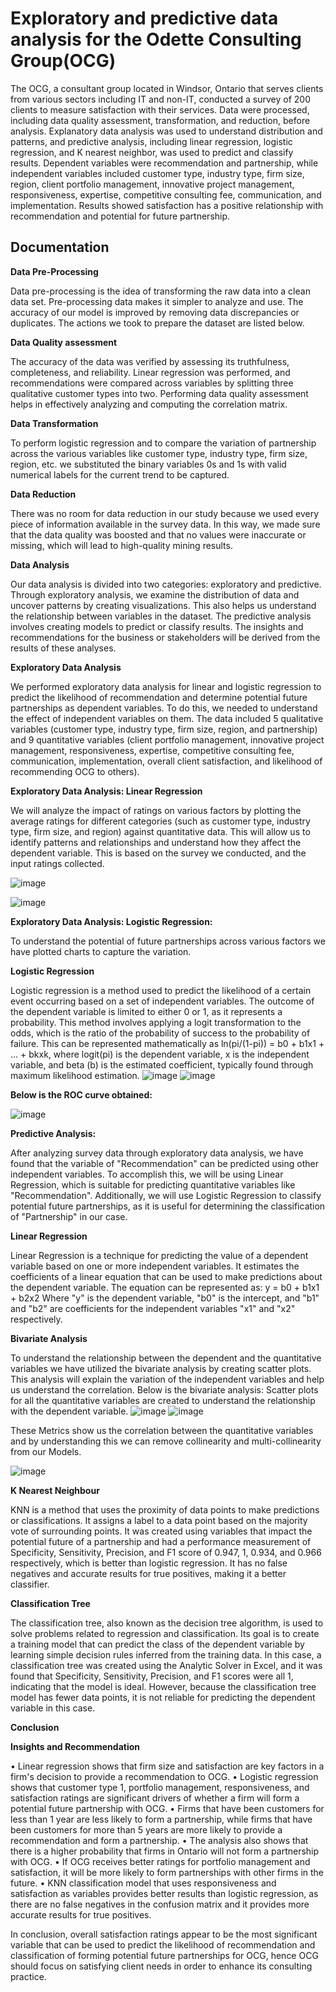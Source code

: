 # Exploratory and predictive data analysis for the Odette Consulting Group(OCG)

The OCG, a consultant group located in Windsor, Ontario that serves clients from various sectors including IT and non-IT, conducted a survey of 200 clients to measure satisfaction with their services. Data were processed, including data quality assessment, transformation, and reduction, before analysis. Explanatory data analysis was used to understand distribution and patterns, and predictive analysis, including linear regression, logistic regression, and K nearest neighbor, was used to predict and classify results. Dependent variables were recommendation and partnership, while independent variables included customer type, industry type, firm size, region, client portfolio management, innovative project management, responsiveness, expertise, competitive consulting fee, communication, and implementation. Results showed satisfaction has a positive relationship with recommendation and potential for future partnership.




## Documentation

**Data Pre-Processing**

Data pre-processing is the idea of transforming the raw data into a clean data set. Pre-processing data makes it simpler to analyze and use. The accuracy of our model is improved by removing data discrepancies or duplicates. The actions we took to prepare the dataset are listed below.

**Data Quality assessment**

The accuracy of the data was verified by assessing its truthfulness, completeness, and reliability. Linear regression was performed, and recommendations were compared across variables by splitting three qualitative customer types into two. Performing data quality assessment helps in effectively analyzing and computing the correlation matrix.

**Data Transformation**

To perform logistic regression and to compare the variation of partnership across the various variables like customer type, industry type, firm size, region, etc. we substituted the binary variables 0s and 1s with valid numerical labels for the current trend to be captured.

**Data Reduction**

There was no room for data reduction in our study because we used every piece of information available in the survey data. In this way, we made sure that the data quality was boosted and that no values were inaccurate or missing, which will lead to high-quality mining results.

**Data Analysis**

Our data analysis is divided into two categories: exploratory and predictive. Through exploratory analysis, we examine the distribution of data and uncover patterns by creating visualizations. This also helps us understand the relationship between variables in the dataset. The predictive analysis involves creating models to predict or classify results. The insights and recommendations for the business or stakeholders will be derived from the results of these analyses.

**Exploratory Data Analysis**

We performed exploratory data analysis for linear and logistic regression to predict the likelihood of recommendation and determine potential future partnerships as dependent variables. To do this, we needed to understand the effect of independent variables on them. The data included 5 qualitative variables (customer type, industry type, firm size, region, and partnership) and 9 quantitative variables (client portfolio management, innovative project management, responsiveness, expertise, competitive consulting fee, communication, implementation, overall client satisfaction, and likelihood of recommending OCG to others).



**Exploratory Data Analysis: Linear Regression**

We will analyze the impact of ratings on various factors by plotting the average ratings for different categories (such as customer type, industry type, firm size, and region) against quantitative data. This will allow us to identify patterns and relationships and understand how they affect the dependent variable. This is based on the survey we conducted, and the input ratings collected.

![image](https://user-images.githubusercontent.com/85166438/215278000-f6742961-9eaa-4708-b6a0-54563555f248.png)

![image](https://user-images.githubusercontent.com/85166438/215278017-21a01333-cff3-4c4d-a513-4da2170aa73e.png)

**Exploratory Data Analysis: Logistic Regression:**

To understand the potential of future partnerships across various factors we have plotted charts to capture the variation.

**Logistic Regression**

Logistic regression is a method used to predict the likelihood of a certain event occurring based on a set of independent variables. The outcome of the dependent variable is limited to either 0 or 1, as it represents a probability. This method involves applying a logit transformation to the odds, which is the ratio of the probability of success to the probability of failure. This can be represented mathematically as ln(pi/(1-pi)) = b0 + b1x1 + … + bkxk, where logit(pi) is the dependent variable, x is the independent variable, and beta (b) is the estimated coefficient, typically found through maximum likelihood estimation.
![image](https://user-images.githubusercontent.com/85166438/215278392-6c15f74f-d361-4c6f-8bca-8ae53fb005f6.png)
![image](https://user-images.githubusercontent.com/85166438/215278400-673b8090-e600-4d6f-8912-1c59959dc1fd.png)

**Below is the ROC curve obtained:**

![image](https://user-images.githubusercontent.com/85166438/215278416-b9019984-7eb2-44c7-8e4a-31ab2b907a0d.png)

**Predictive Analysis:**

After analyzing survey data through exploratory data analysis, we have found that the variable of "Recommendation" can be predicted using other independent variables. To accomplish this, we will be using Linear Regression, which is suitable for predicting quantitative variables like "Recommendation". Additionally, we will use Logistic Regression to classify potential future partnerships, as it is useful for determining the classification of "Partnership" in our case.

**Linear Regression**

Linear Regression is a technique for predicting the value of a dependent variable based on one or more independent variables. It estimates the coefficients of a linear equation that can be used to make predictions about the dependent variable. The equation can be represented as:
y = b0 + b1x1 + b2x2
Where "y" is the dependent variable, "b0" is the intercept, and "b1" and "b2" are coefficients for the independent variables "x1" and "x2" respectively.

**Bivariate Analysis**

To understand the relationship between the dependent and the quantitative variables we have utilized the bivariate analysis by creating scatter plots. This analysis will explain the variation of the independent variables and help us understand the correlation.
Below is the bivariate analysis:
Scatter plots for all the quantitative variables are created to understand the relationship with the dependent variable.
![image](https://user-images.githubusercontent.com/85166438/215278449-bf18f68e-d26c-4313-981f-a3ef6fe0302e.png)
![image](https://user-images.githubusercontent.com/85166438/215278453-8b12f6cc-9afb-4bc4-a615-5fd6315a12d0.png)

These Metrics show us the correlation between the quantitative variables and by understanding this we can remove collinearity and multi-collinearity from our Models.	

![image](https://user-images.githubusercontent.com/85166438/215278460-e7027b6a-4778-4d83-bd6c-b3447cd89514.png)

**K Nearest Neighbour**

KNN is a method that uses the proximity of data points to make predictions or classifications. It assigns a label to a data point based on the majority vote of surrounding points. It was created using variables that impact the potential future of a partnership and had a performance measurement of Specificity, Sensitivity, Precision, and F1 score of 0.947, 1, 0.934, and 0.966 respectively, which is better than logistic regression. It has no false negatives and accurate results for true positives, making it a better classifier.

**Classification Tree**

The classification tree, also known as the decision tree algorithm, is used to solve problems related to regression and classification. Its goal is to create a training model that can predict the class of the dependent variable by learning simple decision rules inferred from the training data. In this case, a classification tree was created using the Analytic Solver in Excel, and it was found that Specificity, Sensitivity, Precision, and F1 scores were all 1, indicating that the model is ideal. However, because the classification tree model has fewer data points, it is not reliable for predicting the dependent variable in this case.

**Conclusion**

**Insights and Recommendation**

•	Linear regression shows that firm size and satisfaction are key factors in a firm's decision to provide a recommendation to OCG.
•	Logistic regression shows that customer type 1, portfolio management, responsiveness, and satisfaction ratings are significant drivers of whether a firm will form a potential future partnership with OCG.
•	Firms that have been customers for less than 1 year are less likely to form a partnership, while firms that have been customers for more than 5 years are more likely to provide a recommendation and form a partnership.
•	The analysis also shows that there is a higher probability that firms in Ontario will not form a partnership with OCG.
•	If OCG receives better ratings for portfolio management and satisfaction, it will be more likely to form partnerships with other firms in the future.
•	KNN classification model that uses responsiveness and satisfaction as variables provides better results than logistic regression, as there are no false negatives in the confusion matrix and it provides more accurate results for true positives.

In conclusion, overall satisfaction ratings appear to be the most significant variable that can be used to predict the likelihood of recommendation and classification of forming potential future partnerships for OCG, hence OCG should focus on satisfying client needs in order to enhance its consulting practice.
